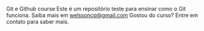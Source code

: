 Git e Github course
Este é um repositório teste para ensinar como o Git funciona.
Saiba mais em welssoncp@gmail.com
Gostou do curso? Entre em contato para saber mais.